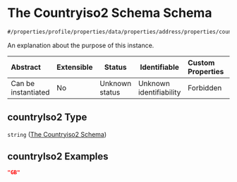 # The Countryiso2 Schema Schema

```txt
#/properties/profile/properties/data/properties/address/properties/countryIso2#/properties/profile/properties/data/properties/address/properties/countryIso2
```

An explanation about the purpose of this instance.


| Abstract            | Extensible | Status         | Identifiable            | Custom Properties | Additional Properties | Access Restrictions | Defined In                                                                                          |
| :------------------ | ---------- | -------------- | ----------------------- | :---------------- | --------------------- | ------------------- | --------------------------------------------------------------------------------------------------- |
| Can be instantiated | No         | Unknown status | Unknown identifiability | Forbidden         | Allowed               | none                | [policy_transaction.schema.json\*](../../out/policy_transaction.schema.json "open original schema") |

## countryIso2 Type

`string` ([The Countryiso2 Schema](policy_transaction-properties-the-profile-schema-properties-the-data-schema-properties-the-address-schema-properties-the-countryiso2-schema.md))

## countryIso2 Examples

```json
"GB"
```
